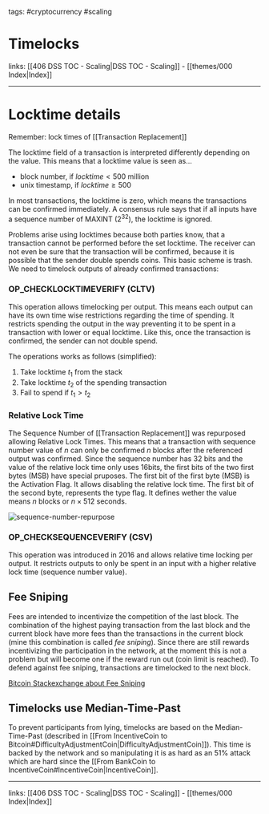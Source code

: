 tags: #cryptocurrency #scaling

# Timelocks

links: [[406 DSS TOC - Scaling|DSS TOC - Scaling]] - [[themes/000 Index|Index]]

---

# Locktime details

Remember: lock times of [[Transaction Replacement]]

The locktime field of a transaction is interpreted differently depending on the value. This means that a locktime value is seen as...

- block number, if $locktime < 500$ million
- unix timestamp, if $locktime \geq 500$

In most transactions, the locktime is zero, which means the transactions can be confirmed immediately. A consensus rule says that if all inputs have a sequence number of MAXINT ($2^{32}$), the locktime is ignored.

Problems arise using locktimes because both parties know, that a transaction cannot be performed before the set locktime. The receiver can not even be sure that the transaction will be confirmed, because it is possible that the sender double spends coins. This basic scheme is trash. We need to timelock outputs of already confirmed transactions:

### OP_CHECKLOCKTIMEVERIFY (CLTV)

This operation allows timelocking per output. This means each output can have its own time wise restrictions regarding the time of spending. It restricts spending the output in the way preventing it to be spent in a transaction with lower or equal locktime. Like this, once the transaction is confirmed, the sender can not double spend.

The operations works as follows (simplified):

1. Take locktime $t_1$ from the stack
2. Take locktime $t_2$ of the spending transaction
3. Fail to spend if $t_1 > t_2$

### Relative Lock Time

The Sequence Number of [[Transaction Replacement]] was repurposed allowing Relative Lock Times. This means that a transaction with sequence number value of $n$ can only be confirmed $n$ blocks after the referenced output was confirmed. Since the sequence number has 32 bits and the value of the relative lock time only uses 16bits, the first bits of the two first bytes (MSB) have special pruposes. The first bit of the first byte (MSB) is the Activation Flag. It allows disabling the relative lock time. The first bit of the second byte, represents the type flag. It defines wether the value means $n$ blocks or $n \times 512$ seconds.

![sequence-number-repurpose](sequence_number_abuse.png)

### OP_CHECKSEQUENCEVERIFY (CSV)

This operation was introduced in 2016 and allows relative time locking per output. It restricts outputs to only be spent in an input with a higher relative lock time (sequence number value).

## Fee Sniping

Fees are intended to incentivize the competition of the last block. The combination of the highest paying transaction from the last block and the current block have more fees than the transactions in the current block (mine this combination is called *fee sniping*). Since there are still rewards incentivizing the participation in the network, at the moment this is not a problem but will become one if the reward run out (coin limit is reached). To defend against fee sniping, transactions are timelocked to the next block.

[Bitcoin Stackexchange about Fee Sniping](https://bitcoin.stackexchange.com/questions/120922/what-is-fee-sniping)

## Timelocks use Median-Time-Past

To prevent participants from lying, timelocks are based on the Median-Time-Past (described in [[From IncentiveCoin to Bitcoin#DifficultyAdjustmentCoin|DifficultyAdjustmentCoin]]). This time is backed by the network and so manipulating it is as hard as an 51% attack which are hard since the [[From BankCoin to IncentiveCoin#IncentiveCoin|IncentiveCoin]].

---
links: [[406 DSS TOC - Scaling|DSS TOC - Scaling]] - [[themes/000 Index|Index]]